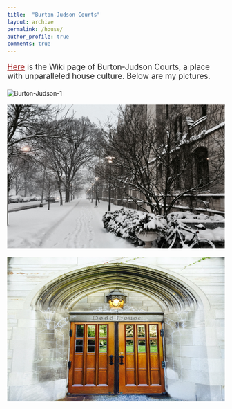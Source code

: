 ```yaml
---
title:  "Burton-Judson Courts"
layout: archive
permalink: /house/
author_profile: true
comments: true
---
```



<font size="4">

<a href="https://en.wikipedia.org/wiki/Burton–Judson_Courts" style="color: #940000">Here</a> is the Wiki page of Burton-Judson Courts, a place with unparalleled house culture. Below are my pictures. 

</font>


<img src="../_pages/images/bj1.JPG" alt="Burton-Judson-1" class="center" width="555" height="333">
<br><br>
<img src="../_pages/images/bj2.JPG" alt="Burton-Judson-2" class="center" width="555" height="333">
<br><br>
<img src="../_pages/images/bj3.JPG" alt="Burton-Judson-3" class="center" width="555" height="333">






<!-- <html>
<head>
<style>
p.medium {
    line-height: 1.2;
}

p.big {
    line-height: 1.8;
}

</style>
</head>
<body>


<br><br>


<h3>Objection to Hume’s Position on the Argumentative Circle</h3>
<font size="4">
Richard Pang, in 2016
</font>

<br><br>


</body> -->
